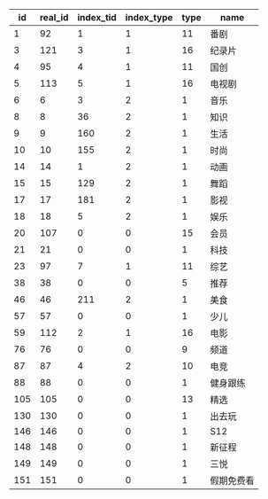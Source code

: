 | id  | real_id | index_tid | index_type | type | name  |
|-----|---------|-----------|------------|------|-------|
| 1   | 92      | 1         | 1          | 11   | 番剧    |
| 3   | 121     | 3         | 1          | 16   | 纪录片   |
| 4   | 95      | 4         | 1          | 11   | 国创    |
| 5   | 113     | 5         | 1          | 16   | 电视剧   |
| 6   | 6       | 3         | 2          | 1    | 音乐    |
| 8   | 8       | 36        | 2          | 1    | 知识    |
| 9   | 9       | 160       | 2          | 1    | 生活    |
| 10  | 10      | 155       | 2          | 1    | 时尚    |
| 14  | 14      | 1         | 2          | 1    | 动画    |
| 15  | 15      | 129       | 2          | 1    | 舞蹈    |
| 17  | 17      | 181       | 2          | 1    | 影视    |
| 18  | 18      | 5         | 2          | 1    | 娱乐    |
| 20  | 107     | 0         | 0          | 15   | 会员    |
| 21  | 21      | 0         | 0          | 1    | 科技    |
| 23  | 97      | 7         | 1          | 11   | 综艺    |
| 38  | 38      | 0         | 0          | 5    | 推荐    |
| 46  | 46      | 211       | 2          | 1    | 美食    |
| 57  | 57      | 0         | 0          | 1    | 少儿    |
| 59  | 112     | 2         | 1          | 16   | 电影    |
| 76  | 76      | 0         | 0          | 9    | 频道    |
| 87  | 87      | 4         | 2          | 10   | 电竞    |
| 88  | 88      | 0         | 0          | 1    | 健身跟练  |
| 105 | 105     | 0         | 0          | 13   | 精选    |
| 130 | 130     | 0         | 0          | 1    | 出去玩   |
| 146 | 146     | 0         | 0          | 1    | S12   |
| 148 | 148     | 0         | 0          | 1    | 新征程   |
| 149 | 149     | 0         | 0          | 1    | 三悦    |
| 151 | 151     | 0         | 0          | 1    | 假期免费看 |
